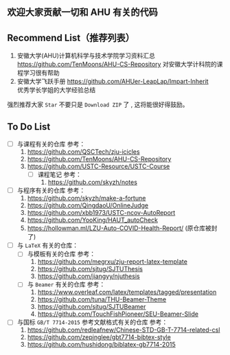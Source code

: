 ## 欢迎大家贡献一切和 AHU 有关的代码

## Recommend List（推荐列表）

1. 安徽大学(AHU)计算机科学与技术学院学习资料汇总 https://github.com/TenMoons/AHU-CS-Repository
  对安徽大学计科院的课程学习很有帮助
2. 安徽大学飞跃手册 https://github.com/AHUer-LeapLap/Impart-Inherit  
  优秀学长学姐的大学经验总结

强烈推荐大家 `Star` 不要只是 `Download ZIP` 了 , 这将能很好得鼓励。

## To Do List

- [ ] 与课程有关的仓库         参考：
  1. https://github.com/QSCTech/zju-icicles
  2. https://github.com/TenMoons/AHU-CS-Repository
  3. https://github.com/USTC-Resource/USTC-Course
     - [ ] 课程笔记 参考：
       1. https://github.com/skyzh/notes
- [ ] 与程序有关的仓库         参考：
  1. https://github.com/skyzh/make-a-fortune
  2. https://github.com/QingdaoU/OnlineJudge
  3. https://github.com/xbb1973/USTC-ncov-AutoReport
  4. https://github.com/YooKing/HAUT_autoCheck
  5. https://hollowman.ml/LZU-Auto-COVID-Health-Report/ (原仓库被封了)
- [ ] 与 `LaTeX` 有关的仓库：
  - [ ] 与模板有关的仓库        参考：
    1. https://github.com/megrxu/zju-report-latex-template
    2. https://github.com/sjtug/SJTUThesis
    3. https://github.com/jiangyy/njuthesis
  - [ ] 与 `Beamer` 有关的仓库 参考：
    1. https://www.overleaf.com/latex/templates/tagged/presentation
    2. https://github.com/tuna/THU-Beamer-Theme
    3. https://github.com/sjtug/SJTUBeamer
    4. https://github.com/TouchFishPioneer/SEU-Beamer-Slide
- [ ] 与国标 `GB/T 7714-2015` 参考文献格式有关的仓库         参考：
  1. https://github.com/redleafnew/Chinese-STD-GB-T-7714-related-csl
  2. https://github.com/zepinglee/gbt7714-bibtex-style
  3. https://github.com/hushidong/biblatex-gb7714-2015
